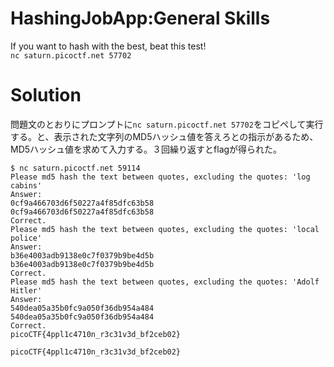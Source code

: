# HashingJobApp:General Skills

If you want to hash with the best, beat this test!  
`nc saturn.picoctf.net 57702`

# Solution

問題文のとおりにプロンプトに`nc saturn.picoctf.net 57702`をコピペして実行する。と、表示された文字列のMD5ハッシュ値を答えろとの指示があるため、MD5ハッシュ値を求めて入力する。３回繰り返すとflagが得られた。
```
$ nc saturn.picoctf.net 59114
Please md5 hash the text between quotes, excluding the quotes: 'log cabins'
Answer: 
0cf9a466703d6f50227a4f85dfc63b58
0cf9a466703d6f50227a4f85dfc63b58
Correct.
Please md5 hash the text between quotes, excluding the quotes: 'local police'
Answer: 
b36e4003adb9138e0c7f0379b9be4d5b
b36e4003adb9138e0c7f0379b9be4d5b
Correct.
Please md5 hash the text between quotes, excluding the quotes: 'Adolf Hitler'
Answer: 
540dea05a35b0fc9a050f36db954a484
540dea05a35b0fc9a050f36db954a484
Correct.
picoCTF{4ppl1c4710n_r3c31v3d_bf2ceb02}
```

`picoCTF{4ppl1c4710n_r3c31v3d_bf2ceb02}`

